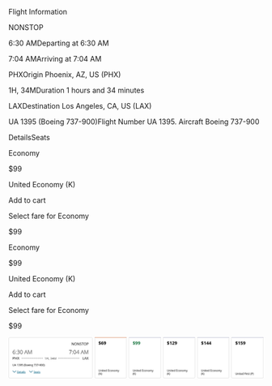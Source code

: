 Flight Information

NONSTOP

6:30 AMDeparting at 6:30 AM

7:04 AMArriving at 7:04 AM

PHXOrigin Phoenix, AZ, US (PHX)

1H, 34MDuration 1 hours and 34 minutes

LAXDestination Los Angeles, CA, US (LAX)

UA 1395 (Boeing 737-900)Flight Number UA 1395. Aircraft Boeing 737-900

DetailsSeats

Economy

$99

United Economy (K)

Add to cart

Select fare for Economy

$99

Economy

$99

United Economy (K)

Add to cart

Select fare for Economy

$99

![](united-01-05.png)